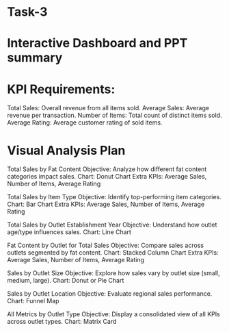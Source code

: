 # Task-3
# Interactive Dashboard and PPT summary

# KPI Requirements:
Total Sales: Overall revenue from all items sold.
Average Sales: Average revenue per transaction.
Number of Items: Total count of distinct items sold.
Average Rating: Average customer rating of sold items.
  
# Visual Analysis Plan
Total Sales by Fat Content
Objective: Analyze how different fat content categories impact sales.
Chart: Donut Chart
Extra KPIs: Average Sales, Number of Items, Average Rating

Total Sales by Item Type
Objective: Identify top-performing item categories.
Chart: Bar Chart
Extra KPIs: Average Sales, Number of Items, Average Rating

Total Sales by Outlet Establishment Year
Objective: Understand how outlet age/type influences sales.
Chart: Line Chart

Fat Content by Outlet for Total Sales
Objective: Compare sales across outlets segmented by fat content.
Chart: Stacked Column Chart
Extra KPIs: Average Sales, Number of Items, Average Rating

Sales by Outlet Size
Objective: Explore how sales vary by outlet size (small, medium, large).
Chart: Donut or Pie Chart

Sales by Outlet Location
Objective: Evaluate regional sales performance.
Chart: Funnel Map

All Metrics by Outlet Type
Objective: Display a consolidated view of all KPIs across outlet types.
Chart: Matrix Card

